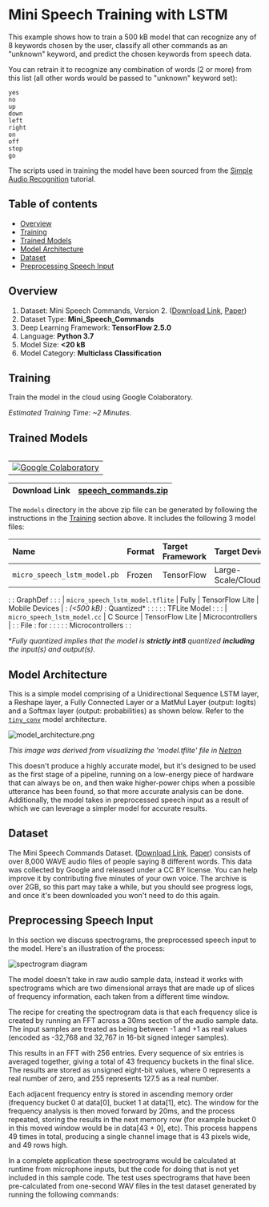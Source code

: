
# Mini Speech Training with LSTM

This example shows how to train a 500 kB model that can recognize any of 8 keywords chosen by the user,
classify all other commands as an "unknown" keyword, and predict the chosen keywords from speech data.

You can retrain it to recognize any combination of words (2 or more) from this
list (all other words would be passed to "unknown" keyword set):

```
yes
no
up
down
left
right
on
off
stop
go
```

The scripts used in training the model have been sourced from the
[Simple Audio Recognition](https://www.tensorflow.org/tutorials/audio/simple_audio)
tutorial.

## Table of contents

-   [Overview](#overview)
-   [Training](#training)
-   [Trained Models](#trained-models)
-   [Model Architecture](#model-architecture)
-   [Dataset](#dataset)
-   [Preprocessing Speech Input](#preprocessing-speech-input)


## Overview

1.  Dataset: Mini Speech Commands, Version 2.
    ([Download Link](http://storage.googleapis.com/download.tensorflow.org/data/mini_speech_commands.zip),
    [Paper](https://arxiv.org/abs/1804.03209))
2.  Dataset Type: **Mini_Speech_Commands**
3.  Deep Learning Framework: **TensorFlow 2.5.0**
4.  Language: **Python 3.7**
5.  Model Size: **<20 kB**
6.  Model Category: **Multiclass Classification**

## Training

Train the model in the cloud using Google Colaboratory.

<table class="tfo-notebook-buttons" align="left">
  <td>
    <a target="_blank" href="https://colab.research.google.com/github/tensorflow/tensorflow/blob/master/tensorflow/lite/micro/examples/micro_speech/train/train_micro_speech_model.ipynb"><img src="https://www.tensorflow.org/images/colab_logo_32px.png" />Google Colaboratory</a>
  </td>


*Estimated Training Time: ~2 Minutes.*


## Trained Models

| Download Link        | [speech_commands.zip](https://storage.googleapis.com/download.tensorflow.org/models/tflite/micro/micro_speech_2020_04_13.zip)           |
| ------------- |-------------|

The `models` directory in the above zip file can be generated by following the
instructions in the [Training](#training) section above. It
includes the following 3 model files:

| Name           | Format       | Target Framework | Target Device             |
| :------------- | :----------- | :--------------- | :------------------------ |
| `micro_speech_lstm_model.pb`     | Frozen       | TensorFlow       | Large-Scale/Cloud/Servers |
:                                    : GraphDef     :                  :                           :
| `micro_speech_lstm_model.tflite` | Fully        | TensorFlow Lite  | Mobile Devices            |
: *(<500 kB)*                        : Quantized*   :                  :                           :
:                                    : TFLite Model :                  :                           :
| `micro_speech_lstm_model.cc`     | C Source     | TensorFlow Lite  | Microcontrollers          |
:                                    : File         : for              :                           :
:                                    :              : Microcontrollers :                           :

**Fully quantized implies that the model is **strictly int8** quantized
**including** the input(s) and output(s).*
<!-- **Fully quantized implies that the model is **strictly int8** except the
input(s) and output(s) which remain float.* -->

## Model Architecture

This is a simple model comprising of a Unidirectional Sequence LSTM layer, a Reshape layer, a Fully Connected
Layer or a MatMul Layer (output: logits) and a Softmax layer
(output: probabilities) as shown below. Refer to the [`tiny_conv`](https://github.com/tensorflow/tensorflow/blob/master/tensorflow/examples/speech_commands/models.py#L673)
model architecture.

![model_architecture.png](../images/model_architecture.png)

*This image was derived from visualizing the 'model.tflite' file in
[Netron](https://github.com/lutzroeder/netron)*

This doesn't produce a highly accurate model, but it's designed to be used as
the first stage of a pipeline, running on a low-energy piece of hardware that
can always be on, and then wake higher-power chips when a possible utterance has
been found, so that more accurate analysis can be done. Additionally, the model
takes in preprocessed speech input as a result of which we can leverage a
simpler model for accurate results.

## Dataset

The Mini Speech Commands Dataset. ([Download Link](http://storage.googleapis.com/download.tensorflow.org/data/mini_speech_commands.zip),
[Paper](https://arxiv.org/abs/1804.03209)) consists of over 8,000 WAVE audio
files of people saying 8 different words. This data was collected by
Google and released under a CC BY license. You can help improve it by
contributing five minutes of your own voice. The archive is over 2GB, so this
part may take a while, but you should see progress logs, and once it's been
downloaded you won't need to do this again.

## Preprocessing Speech Input

In this section we discuss spectrograms, the preprocessed speech input to the
model. Here's an illustration of the process:

![spectrogram diagram](https://storage.googleapis.com/download.tensorflow.org/example_images/spectrogram_diagram.png)

The model doesn't take in raw audio sample data, instead it works with
spectrograms which are two dimensional arrays that are made up of slices of
frequency information, each taken from a different time window.

The recipe for creating the spectrogram data is that each frequency slice is
created by running an FFT across a 30ms section of the audio sample data. The
input samples are treated as being between -1 and +1 as real values (encoded as
-32,768 and 32,767 in 16-bit signed integer samples).

This results in an FFT with 256 entries. Every sequence of six entries is
averaged together, giving a total of 43 frequency buckets in the final slice.
The results are stored as unsigned eight-bit values, where 0 represents a real
number of zero, and 255 represents 127.5 as a real number.

Each adjacent frequency entry is stored in ascending memory order (frequency
bucket 0 at data[0], bucket 1 at data[1], etc). The window for the frequency
analysis is then moved forward by 20ms, and the process repeated, storing the
results in the next memory row (for example bucket 0 in this moved window would
be in data[43 + 0], etc). This process happens 49 times in total, producing a
single channel image that is 43 pixels wide, and 49 rows high.

In a complete application these spectrograms would be calculated at runtime from
microphone inputs, but the code for doing that is not yet included in this
sample code. The test uses spectrograms that have been pre-calculated from
one-second WAV files in the test dataset generated by running the following
commands:



